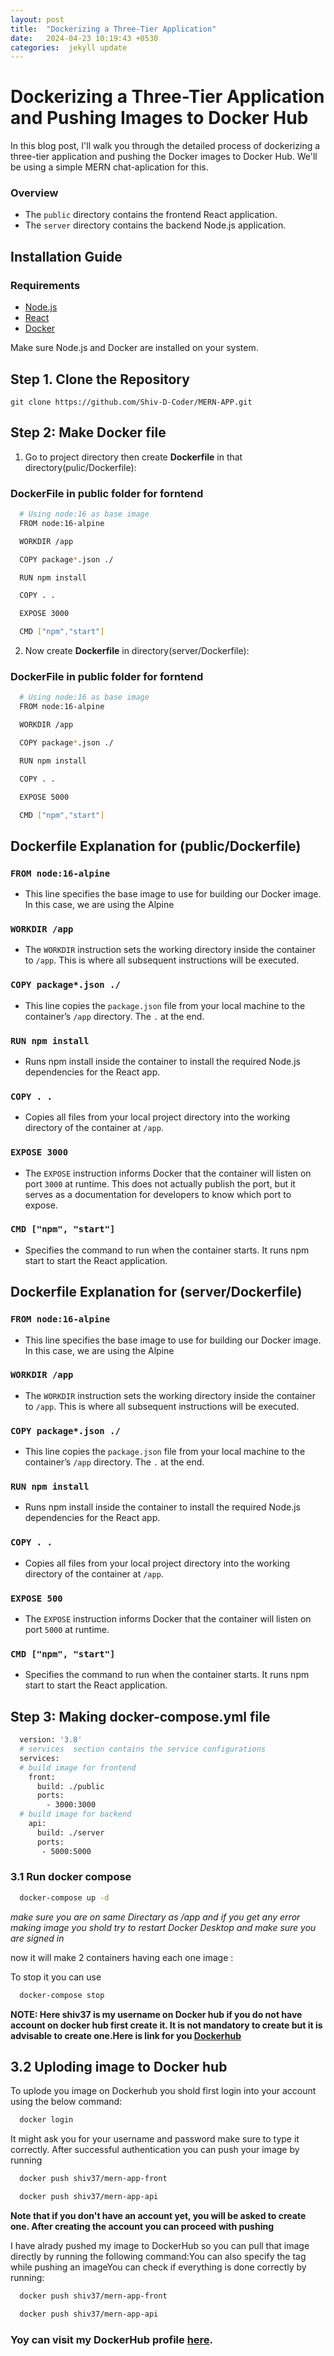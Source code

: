 ```yaml
---
layout: post
title:  "Dockerizing a Three-Tier Application"
date:   2024-04-23 10:19:43 +0530
categories:  jekyll update
---
```

 
# Dockerizing a Three-Tier Application and Pushing Images to Docker Hub

In this blog post, I'll walk you through the detailed process of dockerizing a three-tier application and pushing the Docker images to Docker Hub. We'll be using a simple MERN chat-aplication for this.
 
### Overview
- The `public` directory contains the frontend React application.
- The `server` directory contains the backend Node.js application.

## Installation Guide

### Requirements
- [Node.js](https://nodejs.org/)
- [React](https://react.dev/)
- [Docker](https://www.docker.com/)

Make sure Node.js and Docker are installed on your system.


## Step 1. Clone the Repository

```shell
git clone https://github.com/Shiv-D-Coder/MERN-APP.git
```
## Step 2: Make Docker file

1. Go to project directory then create **Dockerfile** in that directory(pulic/Dockerfile):

### DockerFile in public folder for forntend
```bash
  # Using node:16 as base image
  FROM node:16-alpine

  WORKDIR /app

  COPY package*.json ./

  RUN npm install

  COPY . .

  EXPOSE 3000

  CMD ["npm","start"] 
```

2. Now create **Dockerfile** in  directory(server/Dockerfile):

### DockerFile in public folder for forntend
```bash
  # Using node:16 as base image
  FROM node:16-alpine

  WORKDIR /app

  COPY package*.json ./

  RUN npm install

  COPY . .

  EXPOSE 5000

  CMD ["npm","start"]
```

## Dockerfile Explanation for (public/Dockerfile)

### `FROM node:16-alpine`

- This line specifies the base image to use for building our Docker image. In this case, we are using the Alpine

### `WORKDIR /app`

- The `WORKDIR` instruction sets the working directory inside the container to `/app`. This is where all subsequent instructions will be executed.

### `COPY package*.json ./`

-  This line copies the `package.json` file from your local machine to the container’s `/app` directory. The `.` at the end.


### `RUN npm install`

- Runs npm install inside the container to install the required Node.js dependencies for the React app.

### `COPY . .`

- Copies all files from your local project directory into the working directory of the container at `/app`.

### `EXPOSE 3000`

- The `EXPOSE` instruction informs Docker that the container will listen on port `3000` at runtime. This does not actually publish the port, but it serves as a documentation for developers to know which port to expose.

### `CMD ["npm", "start"]`

- Specifies the command to run when the container starts. It runs npm start to start the React application.

## Dockerfile Explanation for (server/Dockerfile)

### `FROM node:16-alpine`

- This line specifies the base image to use for building our Docker image. In this case, we are using the Alpine

### `WORKDIR /app`

- The `WORKDIR` instruction sets the working directory inside the container to `/app`. This is where all subsequent instructions will be executed.

### `COPY package*.json ./`

-  This line copies the `package.json` file from your local machine to the container’s `/app` directory. The `.` at the end.


### `RUN npm install`

- Runs npm install inside the container to install the required Node.js dependencies for the React app.

### `COPY . .`

- Copies all files from your local project directory into the working directory of the container at `/app`.

### `EXPOSE 500`

- The `EXPOSE` instruction informs Docker that the container will listen on port `5000` at runtime. 

### `CMD ["npm", "start"]`

- Specifies the command to run when the container starts. It runs npm start to start the React application.


## Step 3: Making **docker-compose.yml** file

```bash
  version: '3.8'
  # services  section contains the service configurations
  services:
  # build image for frontend
    front:
      build: ./public
      ports:
        - 3000:3000
  # build image for backend      
    api:
      build: ./server
      ports:
       - 5000:5000
```

### 3.1 Run docker compose

```bash
  docker-compose up -d
```
*make sure you are on same Directary as /app and if you get any error making image you shold try to restart Docker Desktop and make sure you are signed in*

now it will make 2 containers having each one image :

To stop it you can use
```bash
  docker-compose stop
```

**NOTE: Here shiv37 is my username on Docker hub if you do not have account on docker hub first create it. It is not mandatory to create but it is advisable to create one.Here is link for you [Dockerhub](https://hub.docker.com/)** 


## 3.2 Uploding image to Docker hub

To uplode you image on Dockerhub you shold first login into your account using the below command:

```bash
  docker login
```
It might ask you for your username and password make sure to type it correctly. After successful authentication you can push your image by running

```bash
  docker push shiv37/mern-app-front

  docker push shiv37/mern-app-api
```

**Note that if you don't have an account yet, you will be asked to create one. After creating the account you can proceed with pushing**

I have alrady  pushed my image to DockerHub so you can pull that image directly by running the following command:You can also specify the tag while pushing an imageYou can check if everything is done correctly by running:

```bash
  docker push shiv37/mern-app-front

  docker push shiv37/mern-app-api
```

### Yoy can visit my  DockerHub profile [here](https://hub.docker.com/u/shiv37).